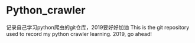 # Python_crawler
记录自己学习python爬虫的git仓库，2019要好好加油
This is the git repository used to record my python crawler learning.
2019, go ahead!
